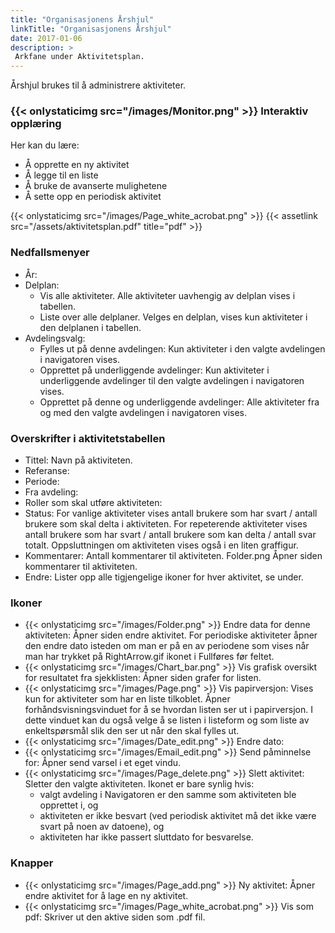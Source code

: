 ```yaml
---
title: "Organisasjonens Årshjul"
linkTitle: "Organisasjonens Årshjul"
date: 2017-01-06
description: >
 Arkfane under Aktivitetsplan.
---
```

Årshjul brukes til å administrere aktiviteter. 

### {{< onlystaticimg src="/images/Monitor.png" >}} Interaktiv opplæring

Her kan du lære:

- Å opprette en ny aktivitet
- Å legge til en liste
- Å bruke de avanserte mulighetene
- Å sette opp en periodisk aktivitet

{{< onlystaticimg src="/images/Page_white_acrobat.png" >}} 
{{< assetlink src="/assets/aktivitetsplan.pdf" title="pdf" >}}

### Nedfallsmenyer

- År:
- Delplan:
  - Vis alle aktiviteter. Alle aktiviteter uavhengig av delplan vises i tabellen.
  - Liste over alle delplaner. Velges en delplan, vises kun aktiviteter i den delplanen i tabellen.
- Avdelingsvalg:
  - Fylles ut på denne avdelingen: Kun aktiviteter i den valgte avdelingen i navigatoren vises.
  - Opprettet på underliggende avdelinger: Kun aktiviteter i underliggende avdelinger til den valgte avdelingen i navigatoren vises.
  - Opprettet på denne og underliggende avdelinger: Alle aktiviteter fra og med den valgte avdelingen i navigatoren vises.

### Overskrifter i aktivitetstabellen

- Tittel: Navn på aktiviteten.
- Referanse:
- Periode:
- Fra avdeling:
- Roller som skal utføre aktiviteten:
- Status: For vanlige aktiviteter vises antall brukere som har svart / antall brukere som skal delta i aktiviteten. For repeterende aktiviteter vises antall brukere som har svart / antall brukere som kan delta / antall svar totalt. Oppsluttningen om aktiviteten vises også i en liten graffigur.
- Kommentarer: Antall kommentarer til aktiviteten. Folder.png Åpner siden kommentarer til aktiviteten.
- Endre: Lister opp alle tigjengelige ikoner for hver aktivitet, se under.

### Ikoner

- {{< onlystaticimg src="/images/Folder.png" >}} Endre data for denne aktiviteten: Åpner siden endre aktivitet. For periodiske aktiviteter åpner den endre dato isteden om man er på en av periodene som vises når man har trykket på RightArrow.gif ikonet i Fullføres før feltet.
- {{< onlystaticimg src="/images/Chart_bar.png" >}} Vis grafisk oversikt for resultatet fra sjekklisten: Åpner siden grafer for listen.
- {{< onlystaticimg src="/images/Page.png" >}} Vis papirversjon: Vises kun for aktiviteter som har en liste tilkoblet. Åpner forhåndsvisningsvinduet for å se hvordan listen ser ut i papirversjon. I dette vinduet kan du også velge å se listen i listeform og som liste av enkeltspørsmål slik den ser ut når den skal fylles ut.
- {{< onlystaticimg src="/images/Date_edit.png" >}} Endre dato:
- {{< onlystaticimg src="/images/Email_edit.png" >}} Send påminnelse for: Åpner send varsel i et eget vindu.
- {{< onlystaticimg src="/images/Page_delete.png" >}} Slett aktivitet: Sletter den valgte aktiviteten. Ikonet er bare synlig hvis:
  - valgt avdeling i Navigatoren er den samme som aktiviteten ble opprettet i, og
  - aktiviteten er ikke besvart (ved periodisk aktivitet må det ikke være svart på noen av datoene), og
  - aktiviteten har ikke passert sluttdato for besvarelse.

### Knapper

- {{< onlystaticimg src="/images/Page_add.png" >}} Ny aktivitet: Åpner endre aktivitet for å lage en ny aktivitet.
- {{< onlystaticimg src="/images/Page_white_acrobat.png" >}} Vis som pdf: Skriver ut den aktive siden som .pdf fil.
